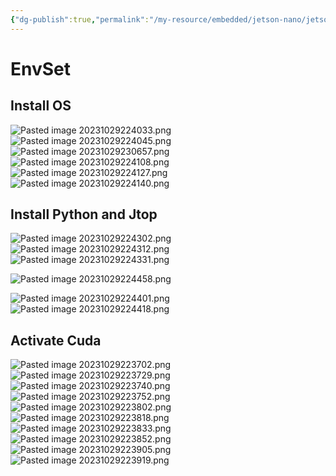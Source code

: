 ```yaml
---
{"dg-publish":true,"permalink":"/my-resource/embedded/jetson-nano/jetson-nano/","dgPassFrontmatter":true,"created":"2023-12-13T17:50:08.583+09:00","updated":"2023-12-14T17:26:37.679+09:00"}
---
```



# EnvSet
## Install OS
![Pasted image 20231029224033.png](/img/user/AttachedFile/Pasted%20image%2020231029224033.png)
![Pasted image 20231029224045.png](/img/user/AttachedFile/Pasted%20image%2020231029224045.png)
![Pasted image 20231029230657.png](/img/user/AttachedFile/Pasted%20image%2020231029230657.png)
![Pasted image 20231029224108.png](/img/user/AttachedFile/Pasted%20image%2020231029224108.png)
![Pasted image 20231029224127.png](/img/user/AttachedFile/Pasted%20image%2020231029224127.png)
![Pasted image 20231029224140.png](/img/user/AttachedFile/Pasted%20image%2020231029224140.png)

## Install Python and Jtop
![Pasted image 20231029224302.png](/img/user/AttachedFile/Pasted%20image%2020231029224302.png)
![Pasted image 20231029224312.png](/img/user/AttachedFile/Pasted%20image%2020231029224312.png)
![Pasted image 20231029224331.png](/img/user/AttachedFile/Pasted%20image%2020231029224331.png)

![Pasted image 20231029224458.png](/img/user/AttachedFile/Pasted%20image%2020231029224458.png)

![Pasted image 20231029224401.png](/img/user/AttachedFile/Pasted%20image%2020231029224401.png)
![Pasted image 20231029224418.png](/img/user/AttachedFile/Pasted%20image%2020231029224418.png)

## Activate Cuda
![Pasted image 20231029223702.png](/img/user/AttachedFile/Pasted%20image%2020231029223702.png)
![Pasted image 20231029223729.png](/img/user/AttachedFile/Pasted%20image%2020231029223729.png)
![Pasted image 20231029223740.png](/img/user/AttachedFile/Pasted%20image%2020231029223740.png)
![Pasted image 20231029223752.png](/img/user/AttachedFile/Pasted%20image%2020231029223752.png)![Pasted image 20231029223802.png](/img/user/AttachedFile/Pasted%20image%2020231029223802.png)
![Pasted image 20231029223818.png](/img/user/AttachedFile/Pasted%20image%2020231029223818.png)![Pasted image 20231029223833.png](/img/user/AttachedFile/Pasted%20image%2020231029223833.png)
![Pasted image 20231029223852.png](/img/user/AttachedFile/Pasted%20image%2020231029223852.png)
![Pasted image 20231029223905.png](/img/user/AttachedFile/Pasted%20image%2020231029223905.png)
![Pasted image 20231029223919.png](/img/user/AttachedFile/Pasted%20image%2020231029223919.png)